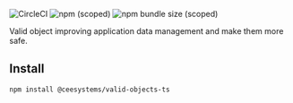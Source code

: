 ![CircleCI](https://img.shields.io/circleci/build/gh/Travelport-Czech/valid-objects-ts)
![npm (scoped)](https://img.shields.io/npm/v/@ceesystems/valid-objects-ts)
![npm bundle size (scoped)](https://img.shields.io/bundlephobia/min/@ceesystems/valid-objects-ts)

Valid object improving application data management and make them more safe.

## Install
```
npm install @ceesystems/valid-objects-ts
```
